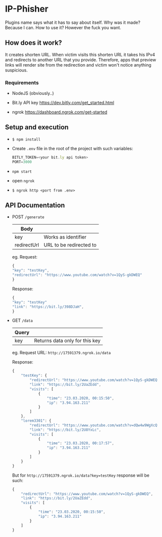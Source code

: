 # IP-Phisher

Plugins name says what it has to say about itself.
Why was it made? Because I can.
How to use it? However the fuck you want.

## How does it work?
It creates shorten URL. When victim visits this shorten URL it takes his IPv4 and redirects to another URL that you provide. Therefore, apps that preview links will render site from the redirection and victim won't notice anything suspicious.

### Requirements

- NodeJS (obviously..)

- Bit.ly API key 
https://dev.bitly.com/get_started.html

- ngrok
https://dashboard.ngrok.com/get-started

## Setup and execution

- `$ npm install`

- Create `.env` file in the root of the project with such variables:
    ```javascript
    BITLY_TOKEN=<your bit.ly api token>
    PORT=3000
    ```
- `npm start`
- open `ngrok`
- `$ ngrok http <port from .env>`

## API Documentation

- POST `/generate`
 
     | Body  |  |
    | ------------- | ------------- |
    | key  | Works as identifier  |
    | redirectUrl  | URL to be redirected to  |

    eg. Request: 
    ```javascript
    {
	"key": "testKey",
	"redirectUrl": "https://www.youtube.com/watch?v=1QyS-gkDWEQ"
    }
    ```
    
    Response: 
    ```javascript
    {
    "key": "testKey"
    "link": "https://bit.ly/398DJaH",
    }
    ```
    
- GET `/data`

    | Query |  |
    | ------------- | ------------- |
    | key  | Returns data only for this key  |
    
    eg. Request URL:
    `http://17591379.ngrok.io/data`
    
    Response:
    ```javascript
    {
        "testKey": {
            "redirectUrl": "https://www.youtube.com/watch?v=1QyS-gkDWEQ",
            "link": "https://bit.ly/2UaZEdd",
            "visits": [
                {
                    "time": "23.03.2020, 00:15:50",
                    "ip": "3.94.163.211"
                }
            ]
        },
        "lorem3301": {
            "redirectUrl": "https://www.youtube.com/watch?v=dQw4w9WgXcQ",
            "link": "https://bit.ly/2U8YxLc",
            "visits": [
                {
                    "time": "23.03.2020, 00:17:57",
                    "ip": "3.94.163.211"
                }
            ]
        }
    }
    ```
    
    But for `http://17591379.ngrok.io/data?key=testKey` response will be such:
    
    ```javascript
    {
        "redirectUrl": "https://www.youtube.com/watch?v=1QyS-gkDWEQ",
        "link": "https://bit.ly/2UaZEdd",
        "visits": [
            {
                "time": "23.03.2020, 00:15:50",
                "ip": "3.94.163.211"
            }
        ]
    }
    ```
